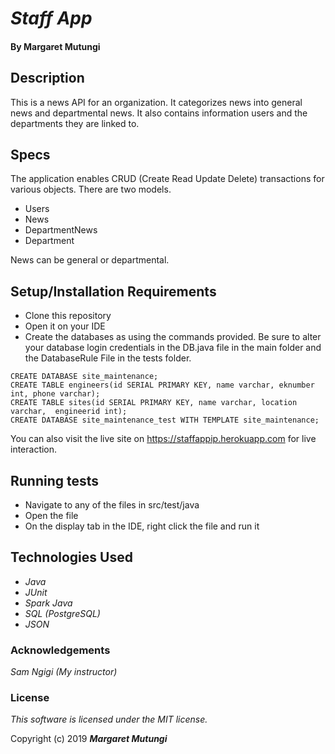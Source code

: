 # _Staff App_

#### By Margaret Mutungi

## Description

This is a news API for an organization. It categorizes news into general news and departmental news. It also contains information users and the departments they are linked to.
## Specs

The application enables CRUD (Create Read Update Delete) transactions for various objects. There are two models. 

* Users
* News
* DepartmentNews
* Department

News can be general or departmental.

## Setup/Installation Requirements

* Clone this repository
* Open it on your IDE
* Create the databases as using the commands provided. Be sure to alter your database login credentials in the DB.java file in the main folder and the DatabaseRule File in the tests folder.
```postgres-sql
CREATE DATABASE site_maintenance;
CREATE TABLE engineers(id SERIAL PRIMARY KEY, name varchar, eknumber int, phone varchar);
CREATE TABLE sites(id SERIAL PRIMARY KEY, name varchar, location varchar,  engineerid int);
CREATE DATABASE site_maintenance_test WITH TEMPLATE site_maintenance;
```
You can also visit the live site on https://staffappip.herokuapp.com for live interaction.

## Running tests
* Navigate to any of the files in src/test/java
* Open the file
* On the display tab in the IDE, right click the file and run it

## Technologies Used

* _Java_
* _JUnit_
* _Spark Java_
* _SQL (PostgreSQL)_
* _JSON_

### Acknowledgements
_Sam Ngigi (My instructor)_

### License

*This software is licensed under the MIT license.*

Copyright (c) 2019 **_Margaret Mutungi_**



